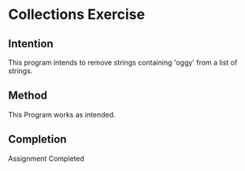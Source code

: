 
# Collections Exercise

## Intention

This program intends to remove strings containing 'oggy' from a list of strings.

## Method

This Program works as intended.

## Completion

Assignment Completed
